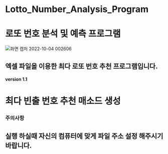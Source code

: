 # Lotto_Number_Analysis_Program

# 로또 번호 분석 및 예측 프로그램


![화면 캡처 2022-10-04 002606](https://user-images.githubusercontent.com/101334646/193617347-5bc636e1-688e-447a-838d-b2648991b0df.jpg)

## 엑셀 파일을 이용한 최다 로또 번호 추천 프로그램입니다.

#### version 1.1

# 최다 빈출 번호 추천 매소드 생성


### 주의사항

## 실행 하실때 자신의 컴퓨터에 맞게 파일 주소 설정 해주시기 바랍니다.
